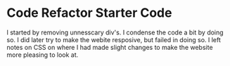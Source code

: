 # Code Refactor Starter Code
I started by removing unnesscary div's.
I condense the code a bit by doing so.
I did later try to make the webite resposive, but failed in doing so.
I left notes on CSS on where I had made slight changes to make the website more pleasing to look at.